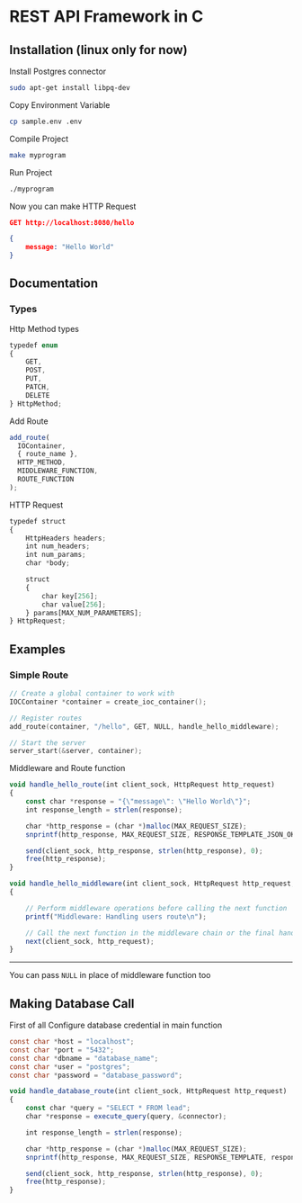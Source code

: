 # REST API Framework in C

## Installation (linux only for now)

Install Postgres connector

```bash
sudo apt-get install libpq-dev
```

Copy Environment Variable

```bash
cp sample.env .env
```

Compile Project

```bash
make myprogram
```

Run Project

```bash
./myprogram
```

Now you can make HTTP Request

```json
GET http://localhost:8080/hello

{
    message: "Hello World"
}
```

## Documentation

### Types

Http Method types

```typescript
typedef enum
{
    GET,
    POST,
    PUT,
    PATCH,
    DELETE
} HttpMethod;
```

Add Route

```typescript
add_route(
  IOContainer,
  { route_name },
  HTTP_METHOD,
  MIDDLEWARE_FUNCTION,
  ROUTE_FUNCTION
);
```

HTTP Request

```typescript
typedef struct
{
    HttpHeaders headers;
    int num_headers;
    int num_params;
    char *body;

    struct
    {
        char key[256];
        char value[256];
    } params[MAX_NUM_PARAMETERS];
} HttpRequest;
```

## Examples

### Simple Route

```c
// Create a global container to work with
IOCContainer *container = create_ioc_container();

// Register routes
add_route(container, "/hello", GET, NULL, handle_hello_middleware);

// Start the server
server_start(&server, container);
```

Middleware and Route function

```typescript
void handle_hello_route(int client_sock, HttpRequest http_request)
{
    const char *response = "{\"message\": \"Hello World\"}";
    int response_length = strlen(response);

    char *http_response = (char *)malloc(MAX_REQUEST_SIZE);
    snprintf(http_response, MAX_REQUEST_SIZE, RESPONSE_TEMPLATE_JSON_OK, response_length, response);

    send(client_sock, http_response, strlen(http_response), 0);
    free(http_response);
}

void handle_hello_middleware(int client_sock, HttpRequest http_request, void (*next)(int client_sock, HttpRequest http_request))
{

    // Perform middleware operations before calling the next function
    printf("Middleware: Handling users route\n");

    // Call the next function in the middleware chain or the final handler
    next(client_sock, http_request);
}
```

---

You can pass `NULL` in place of middleware function too

## Making Database Call

First of all Configure database credential in main function

```c
const char *host = "localhost";
const char *port = "5432";
const char *dbname = "database_name";
const char *user = "postgres";
const char *password = "database_password";
```

```typescript
void handle_database_route(int client_sock, HttpRequest http_request)
{
    const char *query = "SELECT * FROM lead";
    char *response = execute_query(query, &connector);

    int response_length = strlen(response);

    char *http_response = (char *)malloc(MAX_REQUEST_SIZE);
    snprintf(http_response, MAX_REQUEST_SIZE, RESPONSE_TEMPLATE, response_length, response);

    send(client_sock, http_response, strlen(http_response), 0);
    free(http_response);
}

```
